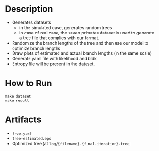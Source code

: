 # Description
- Generates datasets
  - in the simulated case, generates random trees
  - in case of real case, the seven primates dataset is used to generate a tree file that complies with our format. 
- Randomize the branch lengths of the tree and then use our model to optimize branch lengths
- Draw plots of estimated and actual branch lengths (in the same scale)
- Generate yaml file with likelihood and bldk
- Entropy file will be present in the dataset.

# How to Run
```
make dataset
make result
```

# Artifacts
- `tree.yaml`
- `tree-estimated.eps`
- Optimized tree (at `log/{filename}-{final-iteration}.tree`)
  

